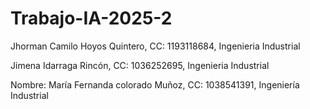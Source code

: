 # Trabajo-IA-2025-2
Jhorman Camilo Hoyos Quintero, CC: 1193118684, Ingenieria Industrial

Jimena Idarraga Rincón, CC: 1036252695, Ingenieria Industrial

Nombre: María Fernanda colorado Muñoz, CC: 1038541391, Ingeniería Industrial
